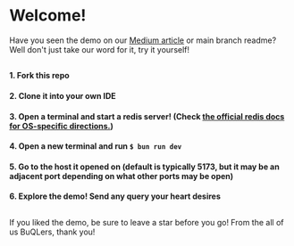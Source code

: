 # Welcome!

Have you seen the demo on our <a href="medium.com">Medium article</a> or main branch readme? Well don't just take our word for it, try it yourself!
<br>

## 
#### 1. Fork this repo 

#### 2. Clone it into your own IDE

#### 3. Open a terminal and start a redis server! (Check <a href="https://redis.io/docs/install/install-redis/">the official redis docs for OS-specific directions.</a>)

#### 4. Open a new terminal and run `$ bun run dev`

#### 5. Go to the host it opened on (default is typically 5173, but it may be an adjacent port depending on what other ports may be open)

#### 6. Explore the demo! Send any query your heart desires
##
If you liked the demo, be sure to leave a star before you go! From the all of us BuQLers, thank you!